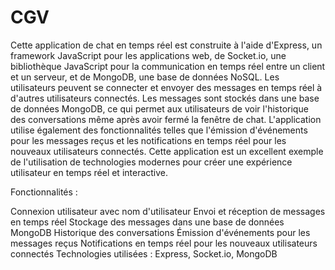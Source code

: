 # CGV

Cette application de chat en temps réel est construite à l'aide d'Express, un framework JavaScript pour les applications web, de Socket.io, une bibliothèque JavaScript pour la communication en temps réel entre un client et un serveur, et de MongoDB, une base de données NoSQL. Les utilisateurs peuvent se connecter et envoyer des messages en temps réel à d'autres utilisateurs connectés. Les messages sont stockés dans une base de données MongoDB, ce qui permet aux utilisateurs de voir l'historique des conversations même après avoir fermé la fenêtre de chat. L'application utilise également des fonctionnalités telles que l'émission d'événements pour les messages reçus et les notifications en temps réel pour les nouveaux utilisateurs connectés. Cette application est un excellent exemple de l'utilisation de technologies modernes pour créer une expérience utilisateur en temps réel et interactive.

Fonctionnalités :

Connexion utilisateur avec nom d'utilisateur
Envoi et réception de messages en temps réel
Stockage des messages dans une base de données MongoDB
Historique des conversations
Émission d'événements pour les messages reçus
Notifications en temps réel pour les nouveaux utilisateurs connectés
Technologies utilisées : Express, Socket.io, MongoDB
